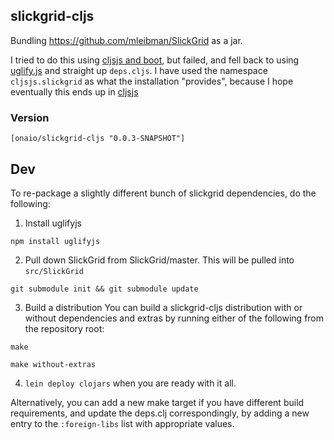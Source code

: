 ## slickgrid-cljs
Bundling https://github.com/mleibman/SlickGrid as a jar.

I tried to do this using [cljsjs and boot](https://github.com/cljsjs/packages/wiki/Creating-Packages), but failed, and fell back to using [uglify.js](http://lisperator.net/uglifyjs/) and straight up `deps.cljs`.
I have used the namespace `cljsjs.slickgrid` as what the installation "provides", because I hope eventually this ends up in [cljsjs](http://cljsjs.github.io)

### Version
```
[onaio/slickgrid-cljs "0.0.3-SNAPSHOT"]
```

## Dev

To re-package a slightly different bunch of slickgrid dependencies, do the following:

1. Install uglifyjs
```
npm install uglifyjs
```

2. Pull down SlickGrid from SlickGrid/master. This will be pulled into `src/SlickGrid`
```
git submodule init && git submodule update
```

3. Build a distribution
You can build a slickgrid-cljs distribution with or without dependencies and extras by running either of the following from the repository root:

```
make
```

```
make without-extras
```

4. `lein deploy clojars` when you are ready with it all.

Alternatively, you can add a new make target if you have different build requirements, and update the deps.clj correspondingly, by adding a new entry to the `:foreign-libs` list with appropriate values.


